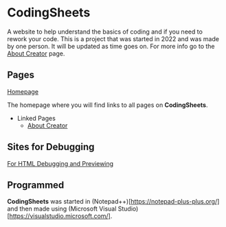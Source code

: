 # CodingSheets
A website to help understand the basics of coding and if you need to rework your code.
This is a project that was started in 2022 and was made by one person. It will be updated as time goes on. 
For more info go to the [About Creator](about_creator.html) page.

## Pages
[Homepage](homepage.html)

The homepage where you will find links to all pages on **CodingSheets**.
- Linked Pages
  - [About Creator](about_creator.html)


 ## Sites for Debugging
 [For HTML Debugging and Previewing](https://html.onlineviewer.net/)

 ## Programmed
 **CodingSheets** was started in (Notepad++)[https://notepad-plus-plus.org/] and then made using (Microsoft Visual Studio)[https://visualstudio.microsoft.com/].
